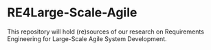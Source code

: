 # RE4Large-Scale-Agile
This repository will hold (re)sources of our research on Requirements Engineering for Large-Scale Agile System Development.
